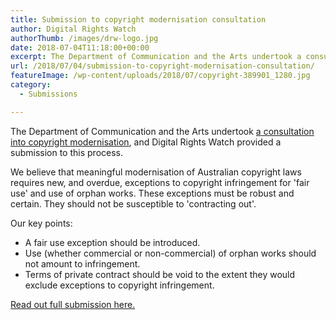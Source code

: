 ```yaml
---
title: Submission to copyright modernisation consultation
author: Digital Rights Watch
authorThumb: /images/drw-logo.jpg
date: 2018-07-04T11:18:00+00:00
excerpt: The Department of Communication and the Arts undertook a consultation into copyright modernisation, and Digital Rights Watch provided a submission to this process.
url: /2018/07/04/submission-to-copyright-modernisation-consultation/
featureImage: /wp-content/uploads/2018/07/copyright-389901_1280.jpg
category:
  - Submissions

---
```

The Department of Communication and the Arts undertook [a consultation into copyright modernisation][1], and Digital Rights Watch provided a submission to this process.

We believe that meaningful modernisation of Australian copyright laws requires new, and overdue, exceptions to copyright infringement for 'fair use' and use of orphan works. These exceptions must be robust and certain. They should not be susceptible to 'contracting out'.

Our key points:

  * A fair use exception should be introduced​.
  * Use (whether commercial or non-commercial) of orphan works should not amount to infringement.​
  * Terms of private contract should be void to the extent they would exclude exceptions to copyright infringement.​

[Read out full submission here.][2]

 [1]: https://www.communications.gov.au/have-your-say/copyright-modernisation-consultation
 [2]: /wp-content/uploads/2018/07/Digital-Rights-Watch-Submission-to-the-Copyright-Modernisation-Consultation-2018.07.04.pdf
